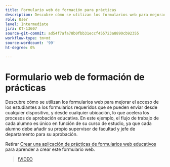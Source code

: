 ```yaml
---
title: Formulario web de formación para prácticas
description: Descubre cómo se utilizan los formularios web para mejorar el acceso de los estudiantes a los formularios necesarios
role: User
level: Intermediate
jira: KT-13607
source-git-commit: ad54f7afa78b0fbb31eccf455723a8890cb92355
workflow-type: tm+mt
source-wordcount: '99'
ht-degree: 0%

---
```


# Formulario web de formación de prácticas

Descubre cómo se utilizan los formularios web para mejorar el acceso de los estudiantes a los formularios requeridos que se pueden enviar desde cualquier dispositivo, y desde cualquier ubicación, lo que acelera los procesos de aprobación educativa. En este ejemplo, el flujo de trabajo de cada alumno es único en función de su curso de estudio, ya que cada alumno debe añadir su propio supervisor de facultad y jefe de departamento para su aprobación.

Retirar [Crear una aplicación de prácticas de formularios web educativos](usecase-edu-intern-create.md) para aprender a crear este formulario web.

>[!VIDEO](https://video.tv.adobe.com/v/3421773?quality=12&learn=on&hidetitle=true)
